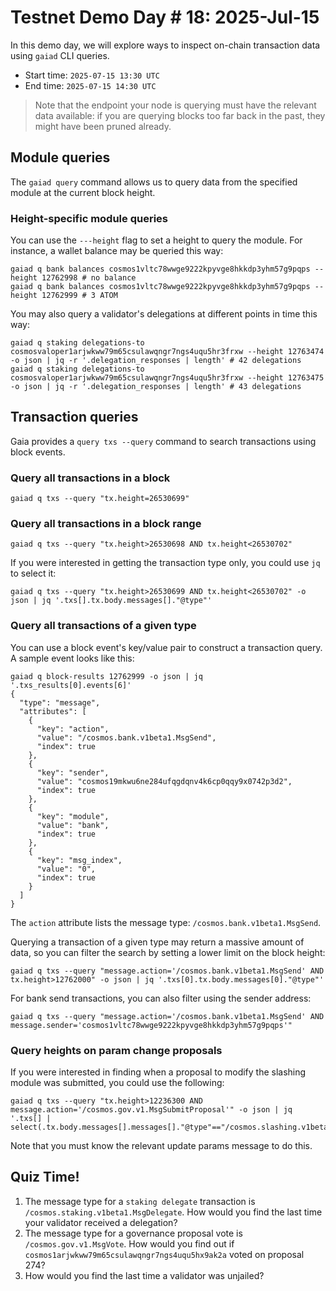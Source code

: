 # Testnet Demo Day # 18: 2025-Jul-15

In this demo day, we will explore ways to inspect on-chain transaction data using `gaiad` CLI queries.

* Start time: `2025-07-15 13:30 UTC`
* End time: `2025-07-15 14:30 UTC`

> Note that the endpoint your node is querying must have the relevant data available: if you are querying blocks too far back in the past, they might have been pruned already.

## Module queries

The `gaiad query` command allows us to query data from the specified module at the current block height.

### Height-specific module queries

You can use the `---height` flag to set a height to query the module. For instance, a wallet balance may be queried this way:

```
gaiad q bank balances cosmos1vltc78wwge9222kpyvge8hkkdp3yhm57g9pqps --height 12762998 # no balance
gaiad q bank balances cosmos1vltc78wwge9222kpyvge8hkkdp3yhm57g9pqps --height 12762999 # 3 ATOM
```

You may also query a validator's delegations at different points in time this way:
```
gaiad q staking delegations-to cosmosvaloper1arjwkww79m65csulawqngr7ngs4uqu5hr3frxw --height 12763474 -o json | jq -r '.delegation_responses | length' # 42 delegations
gaiad q staking delegations-to cosmosvaloper1arjwkww79m65csulawqngr7ngs4uqu5hr3frxw --height 12763475 -o json | jq -r '.delegation_responses | length' # 43 delegations
```

## Transaction queries

Gaia provides a `query txs --query` command to search transactions using block events.

### Query all transactions in a block

```
gaiad q txs --query "tx.height=26530699"
```

### Query all transactions in a block range

```
gaiad q txs --query "tx.height>26530698 AND tx.height<26530702"
```

If you were interested in getting the transaction type only, you could use `jq` to select it:
```
gaiad q txs --query "tx.height>26530699 AND tx.height<26530702" -o json | jq '.txs[].tx.body.messages[]."@type"'
```

### Query all transactions of a given type

You can use a block event's key/value pair to construct a transaction query. A sample event looks like this:
```
gaiad q block-results 12762999 -o json | jq '.txs_results[0].events[6]'
{
  "type": "message",
  "attributes": [
    {
      "key": "action",
      "value": "/cosmos.bank.v1beta1.MsgSend",
      "index": true
    },
    {
      "key": "sender",
      "value": "cosmos19mkwu6ne284ufqgdqnv4k6cp0qqy9x0742p3d2",
      "index": true
    },
    {
      "key": "module",
      "value": "bank",
      "index": true
    },
    {
      "key": "msg_index",
      "value": "0",
      "index": true
    }
  ]
}
```
The `action` attribute lists the message type: `/cosmos.bank.v1beta1.MsgSend`.

Querying a transaction of a given type may return a massive amount of data, so you can filter the search by setting a lower limit on the block height:
```
gaiad q txs --query "message.action='/cosmos.bank.v1beta1.MsgSend' AND tx.height>12762000" -o json | jq '.txs[0].tx.body.messages[0]."@type"'
```

For bank send transactions, you can also filter using the sender address:
```
gaiad q txs --query "message.action='/cosmos.bank.v1beta1.MsgSend' AND message.sender='cosmos1vltc78wwge9222kpyvge8hkkdp3yhm57g9pqps'"
```

### Query heights on param change proposals

If you were interested in finding when a proposal to modify the slashing module was submitted, you could use the following:
```
gaiad q txs --query "tx.height>12236300 AND message.action='/cosmos.gov.v1.MsgSubmitProposal'" -o json | jq '.txs[] |  select(.tx.body.messages[].messages[]."@type"=="/cosmos.slashing.v1beta1.MsgUpdateParams").height'
```
Note that you must know the relevant update params message to do this.

## Quiz Time!

1. The message type for a `staking delegate` transaction is `/cosmos.staking.v1beta1.MsgDelegate`. How would you find the last time your validator received a delegation?
2. The message type for a governance proposal vote is `/cosmos.gov.v1.MsgVote`. How would you find out if `cosmos1arjwkww79m65csulawqngr7ngs4uqu5hx9ak2a` voted on proposal 274?
3. How would you find the last time a validator was unjailed?